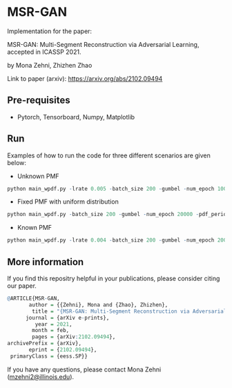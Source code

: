 # MSR-GAN

Implementation for the paper:

MSR-GAN: Multi-Segment Reconstruction via Adversarial Learning, accepted in ICASSP 2021.

by Mona Zehni, Zhizhen Zhao

Link to paper (arxiv): https://arxiv.org/abs/2102.09494

## Pre-requisites
- Pytorch, Tensorboard, Numpy, Matplotlib

## Run
Examples of how to run the code for three different scenarios are given below:
- Unknown PMF
```r
python main_wpdf.py -lrate 0.005 -batch_size 200 -gumbel -num_epoch 10000 -pdf_periodic -sig_len 64 -mask_len 24 -mid_size 100 -mode_sig tri -num_meas 50000 -seed 0 -exp_name test_unknown
```
- Fixed PMF with uniform distribution
```r
python main_wpdf.py -batch_size 200 -gumbel -num_epoch 20000 -pdf_periodic -sig_len 64 -mask_len 24 -mid_size 100 -mode_sig tri -num_meas 50000 -seed 0 -unif_pdf -exp_name test_fixed
```
- Known PMF
```r
python main_wpdf.py -lrate 0.004 -batch_size 200 -gumbel -num_epoch 20000 -pdf_periodic -sig_len 64 -mask_len 24 -mid_size 100 -mode_sig tri -num_meas 50000 -seed 0 -correct_pdf -exp_name test_known
```

## More information
If you find this repositry helpful in your publications, please consider citing our paper.
```r
@ARTICLE{MSR-GAN,
       author = {{Zehni}, Mona and {Zhao}, Zhizhen},
        title = "{MSR-GAN: Multi-Segment Reconstruction via Adversarial Learning}",
      journal = {arXiv e-prints},
         year = 2021,
        month = feb,
        pages = {arXiv:2102.09494},
archivePrefix = {arXiv},
       eprint = {2102.09494},
 primaryClass = {eess.SP}}
```
If you have any questions, please contact Mona Zehni (mzehni2@illinois.edu).
